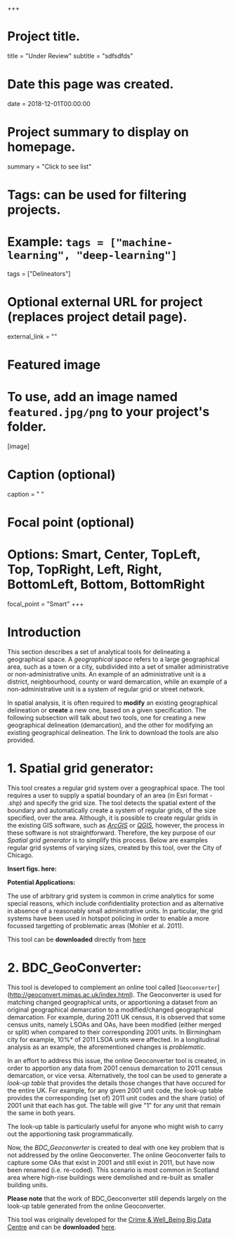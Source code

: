 +++
# Project title.
title = "Under Review"
subtitle = "sdfsdfds"

# Date this page was created.
date = 2018-12-01T00:00:00

# Project summary to display on homepage.
summary = "Click to see list"

# Tags: can be used for filtering projects.
# Example: `tags = ["machine-learning", "deep-learning"]`
tags = ["Delineators"]

# Optional external URL for project (replaces project detail page).
external_link = ""

# Featured image
# To use, add an image named `featured.jpg/png` to your project's folder. 
[image]
  # Caption (optional)
  caption = " "
  
  # Focal point (optional)
  # Options: Smart, Center, TopLeft, Top, TopRight, Left, Right, BottomLeft, Bottom, BottomRight
  focal_point = "Smart"
+++

# Introduction

This section describes a set of analytical tools for delineating a geographical space. A *geographical space* refers to a large geographical area, such as a town or a  city, subdivided into a set of smaller administrative or non-administrative units.  An example of an administrative unit is a district, neighbourhood, county or ward demarcation, while an example of a non-administrative unit is a system of regular grid or street network.

In spatial analysis, it is often required to **modify** an existing geographical delineation or **create** a new one, based on a given specification. The following subsection will talk about two tools, one for creating a new geographical delineation (demarcation), and the other for modifying an existing geographical delineation. The link to download the tools are also provided.

# 1. Spatial grid generator: 
This tool creates a regular grid system over a geographical space. The tool requires a user to supply a spatial boundary of an area (in Esri format - .shp) and specify the grid size. The tool detects the spatial extent of the boundary and automatically create a system of regular grids, of the size specified, over the area. Although, it is possible to create regular grids in the existing GIS software, such as [*ArcGIS*](http://desktop.arcgis.com/en/) or [*QGIS*](https://www.qgis.org/en/site/), however, the process in these software is not straightforward. Therefore, the key purpose of our *Spatial grid generator* is to simplify this process. Below are examples regular grid systems of varying sizes, created by this tool, over the City of Chicago.

**Insert figs. here:**

**Potential Applications:**

The use of arbitrary grid system is common in crime analytics for some special reasons, which include confidentiality protection and as alternative in absence of a reasonably small adminstrative units. In particular, the grid systems have been used in hotspot policing in order to enable a more focussed targetting of problematic areas (Mohler et al. 2011).

This tool can be **downloaded** directly from [here](https://github.com/MAnalytics/Creating-a-spatial-grid-system-over-an-area)   

# 2. BDC_GeoConverter: 

This tool is developed to complement an online tool called [`Geoconverter`] (http://geoconvert.mimas.ac.uk/index.html). The Geoconverter is used for matching changed geographical units, or apportioning a dataset from an original geographical demarcation to a modified/changed geographical demarcation. For example, during 2011 UK census, it is observed that some census units, namely LSOAs and OAs, have been modified (either merged or split) when compared to their corresponding 2001 units. In Birmingham city for example, 10%* of 2011 LSOA units were affected. In a longitudinal analysis as an example, the aforementioned changes is *problematic*. 

In an effort to address this issue, the online Geoconverter tool is created, in order to apportion any data from 2001 census demarcation to 2011 census demarcation, or vice versa. Alternatively, the tool can be used to generate a *look-up table* that provides the details those changes that have occured for the entire UK. For example, for any given 2001 unit code, the look-up table provides the corresponding (set of) 2011 unit codes and the share (ratio) of 2001 unit that each has got. The table will give "1" for any unit that remain the same in both years.  

The look-up table is particularly useful for anyone who might wish to carry out the apportioning task programmatically.

Now, the *BDC_Geoconverter* is created to deal with one key problem that is not addressed by the online Geoconverter. The online Geoconverter fails to capture some OAs that exist in 2001 and still exist in 2011, but have now been renamed (i.e. re-coded). This scenario is most common in Scotland area where high-rise buildings were demolished and re-built as smaller building units.

**Please note** that the work of BDC_Geoconverter still depends largely on the look-up table generated from the online Geoconverter.

This tool was originally developed for the [Crime & Well_Being Big Data Centre](https://www2.mmu.ac.uk/crime-and-policing/big-data-centre/) and can be **downloaded** [here](https://github.com/MAnalytics/BDC-Geoconverter).








